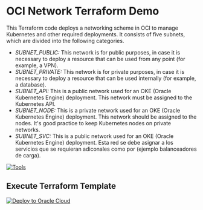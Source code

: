 # OCI Network Terraform Demo 
This Terraform code deploys a networking scheme in OCI to manage Kubernetes and other required deployments. It consists of five subnets, which are divided into the following categories.

- *SUBNET_PUBLIC:* This network is for public purposes, in case it is necessary to deploy a resource that can be used from any point (for example, a VPN).
- *SUBNET_PRIVATE:* This network is for private purposes, in case it is necessary to deploy a resource that can be used internally (for example, a database).
- *SUBNET_API:* This is a public network used for an OKE (Oracle Kubernetes Engine) deployment. This network must be assigned to the Kubernetes API.
- *SUBNET_NODE:* This is a private network used for an OKE (Oracle Kubernetes Engine) deployment. This network should be assigned to the nodes. It's good practice to keep Kubernetes nodes on private networks.
- *SUBNET_SVC:* This is a public network used for an OKE (Oracle Kubernetes Engine) deployment. Esta red se debe asignar a los servicios que se requieran adiconales como por (ejemplo balanceadores de carga).

[![Tools](https://skillicons.dev/icons?i=github,terraform&theme=dark)](https://registry.terraform.io/providers/oracle/oci/latest/docs)

## Execute Terraform Template
[![Deploy to Oracle Cloud](https://oci-resourcemanager-plugin.plugins.oci.oraclecloud.com/latest/deploy-to-oracle-cloud.svg)](https://cloud.oracle.com/resourcemanager/stacks/create?zipUrl=https://github.com/oci-ht/oci-network-terraform/releases/download/1.0/Source.zip)
